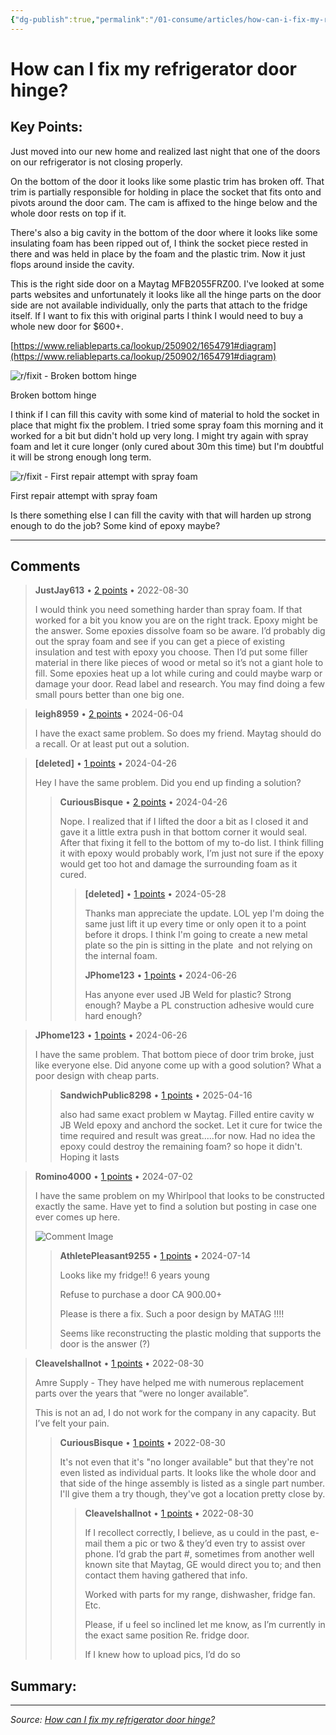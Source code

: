 ```yaml
---
{"dg-publish":true,"permalink":"/01-consume/articles/how-can-i-fix-my-refrigerator-door-hinge/","title":"How can I fix my refrigerator door hinge?"}
---
```



# How can I fix my refrigerator door hinge?

## Key Points:
Just moved into our new home and realized last night that one of the doors on our refrigerator is not closing properly.

On the bottom of the door it looks like some plastic trim has broken off. That trim is partially responsible for holding in place the socket that fits onto and pivots around the door cam. The cam is affixed to the hinge below and the whole door rests on top if it.

There's also a big cavity in the bottom of the door where it looks like some insulating foam has been ripped out of, I think the socket piece rested in there and was held in place by the foam and the plastic trim. Now it just flops around inside the cavity.

This is the right side door on a Maytag MFB2055FRZ00. I've looked at some parts websites and unfortunately it looks like all the hinge parts on the door side are not available individually, only the parts that attach to the fridge itself. If I want to fix this with original parts I think I would need to buy a whole new door for $600+.

[https://www.reliableparts.ca/lookup/250902/1654791#diagram](https://www.reliableparts.ca/lookup/250902/1654791#diagram)

![r/fixit - Broken bottom hinge](https://preview.redd.it/mo4mxi8jhwk91.png?width=1520&format=png&auto=webp&s=a8d84cd0a30d9bdc060e02980c7ed0c4b5aa44d9)

Broken bottom hinge

I think if I can fill this cavity with some kind of material to hold the socket in place that might fix the problem. I tried some spray foam this morning and it worked for a bit but didn't hold up very long. I might try again with spray foam and let it cure longer (only cured about 30m this time) but I'm doubtful it will be strong enough long term.

![r/fixit - First repair attempt with spray foam](https://preview.redd.it/b66dmmkthwk91.png?width=1103&format=png&auto=webp&s=c101f4b935b19d3844d61c0a41ac12b04db375cd)

First repair attempt with spray foam

Is there something else I can fill the cavity with that will harden up strong enough to do the job? Some kind of epoxy maybe?

---

## Comments

> **JustJay613** • [2 points](https://reddit.com/r/fixit/comments/x1rwfa/comment/imfm2cu/) • 2022-08-30
> 
> I would think you need something harder than spray foam. If that worked for a bit you know you are on the right track. Epoxy might be the answer. Some epoxies dissolve foam so be aware. I’d probably dig out the spray foam and see if you can get a piece of existing insulation and test with epoxy you choose. Then I’d put some filler material in there like pieces of wood or metal so it’s not a giant hole to fill. Some epoxies heat up a lot while curing and could maybe warp or damage your door. Read label and research. You may find doing a few small pours better than one big one.

> **leigh8959** • [2 points](https://reddit.com/r/fixit/comments/x1rwfa/comment/l7118wf/) • 2024-06-04
> 
> I have the exact same problem. So does my friend. Maytag should do a recall. Or at least put out a solution.

> **\[deleted\]** • [1 points](https://reddit.com/r/fixit/comments/x1rwfa/comment/l1auvrx/) • 2024-04-26
> 
> Hey I have the same problem. Did you end up finding a solution? 
> 
> > **CuriousBisque** • [2 points](https://reddit.com/r/fixit/comments/x1rwfa/comment/l1ax11c/) • 2024-04-26
> > 
> > Nope. I realized that if I lifted the door a bit as I closed it and gave it a little extra push in that bottom corner it would seal. After that fixing it fell to the bottom of my to-do list. I think filling it with epoxy would probably work, I’m just not sure if the epoxy would get too hot and damage the surrounding foam as it cured.
> > 
> > > **\[deleted\]** • [1 points](https://reddit.com/r/fixit/comments/x1rwfa/comment/l613xoh/) • 2024-05-28
> > > 
> > > Thanks man appreciate the update. LOL yep I'm doing the same just lift it up every time or only open it to a point before it drops. I think I'm going to create a new metal plate so the pin is sitting in the plate  and not relying on the internal foam.
> > > 
> > > **JPhome123** • [1 points](https://reddit.com/r/fixit/comments/x1rwfa/comment/lab3bu5/) • 2024-06-26
> > > 
> > > Has anyone ever used JB Weld for plastic? Strong enough? Maybe a PL construction adhesive would cure hard enough?

> **JPhome123** • [1 points](https://reddit.com/r/fixit/comments/x1rwfa/comment/lab1lxa/) • 2024-06-26
> 
> I have the same problem. That bottom piece of door trim broke, just like everyone else. Did anyone come up with a good solution? What a poor design with cheap parts.
> 
> > **SandwichPublic8298** • [1 points](https://reddit.com/r/fixit/comments/x1rwfa/comment/mnf48zq/) • 2025-04-16
> > 
> > also had same exact problem w Maytag. Filled entire cavity w JB Weld epoxy and anchord the socket. Let it cure for twice the time required and result was great.....for now. Had no idea the epoxy could destroy the remaining foam? so hope it didn't. Hoping it lasts

> **Romino4000** • [1 points](https://reddit.com/r/fixit/comments/x1rwfa/comment/lbbh8yx/) • 2024-07-02
> 
> I have the same problem on my Whirlpool that looks to be constructed exactly the same. Have yet to find a solution but posting in case one ever comes up here.
> 
> ![Comment Image](https://preview.redd.it/ql84iup5a5ad1.jpeg?width=3072&format=pjpg&auto=webp&s=d23189da6359516e7a85f9d96d304b1e511d77c9)
> 
> > **AthletePleasant9255** • [1 points](https://reddit.com/r/fixit/comments/x1rwfa/comment/ld5o4xs/) • 2024-07-14
> > 
> > Looks like my fridge!! 6 years young
> > 
> > Refuse to purchase a door CA 900.00+
> > 
> > Please is there a fix. Such a poor design by MATAG !!!!
> > 
> > Seems like reconstructing the plastic molding that supports the door is the answer (?)

> **CleaveIshallnot** • [1 points](https://reddit.com/r/fixit/comments/x1rwfa/comment/imfnujb/) • 2022-08-30
> 
> Amre Supply - They have helped me with numerous replacement parts over the years that “were no longer available”.
> 
> This is not an ad, I do not work for the company in any capacity. But I’ve felt your pain.
> 
> > **CuriousBisque** • [1 points](https://reddit.com/r/fixit/comments/x1rwfa/comment/imfx3so/) • 2022-08-30
> > 
> > It's not even that it's "no longer available" but that they're not even listed as individual parts. It looks like the whole door and that side of the hinge assembly is listed as a single part number. I'll give them a try though, they've got a location pretty close by.
> > 
> > > **CleaveIshallnot** • [1 points](https://reddit.com/r/fixit/comments/x1rwfa/comment/img8nx8/) • 2022-08-30
> > > 
> > > If I recollect correctly, I believe, as u could in the past, e-mail them a pic or two & they’d even try to assist over phone. I’d grab the part #, sometimes from another well known site that Maytag, GE would direct you to; and then contact them having gathered that info.
> > > 
> > > Worked with parts for my range, dishwasher, fridge fan. Etc.
> > > 
> > > Please, if u feel so inclined let me know, as I’m currently in the exact same position Re. fridge door.
> > > 
> > > If I knew how to upload pics, I’d do so

## Summary:


---

*Source: [How can I fix my refrigerator door hinge?](https://www.reddit.com/r/fixit/comments/x1rwfa/how_can_i_fix_my_refrigerator_door_hinge/)*
